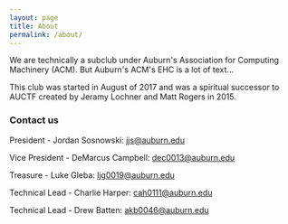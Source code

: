 ```yaml
---
layout: page
title: About
permalink: /about/
---
```


We are technically a subclub under Auburn's Association for Computing Machinery (ACM). 
But Auburn's ACM's EHC is a lot of text...

This club was started in August of 2017 and was a spiritual successor to AUCTF created by Jeramy Lochner and Matt Rogers
in 2015. 

### Contact us

President - Jordan Sosnowski: [jjs@auburn.edu](mailto:jjs@auburn.edu)

Vice President - DeMarcus Campbell: [dec0013@auburn.edu](mailto:dec0013@auburn.edu)

Treasure - Luke Gleba: [ljg0019@auburn.edu](mailto:ljg0019@auburn.edu)

Technical Lead - Charlie Harper: [cah0111@auburn.edu](mailto:cah0111@auburn.edu)

Technical Lead - Drew Batten: [akb0046@auburn.edu](mailto:akb0046@auburn.edu)